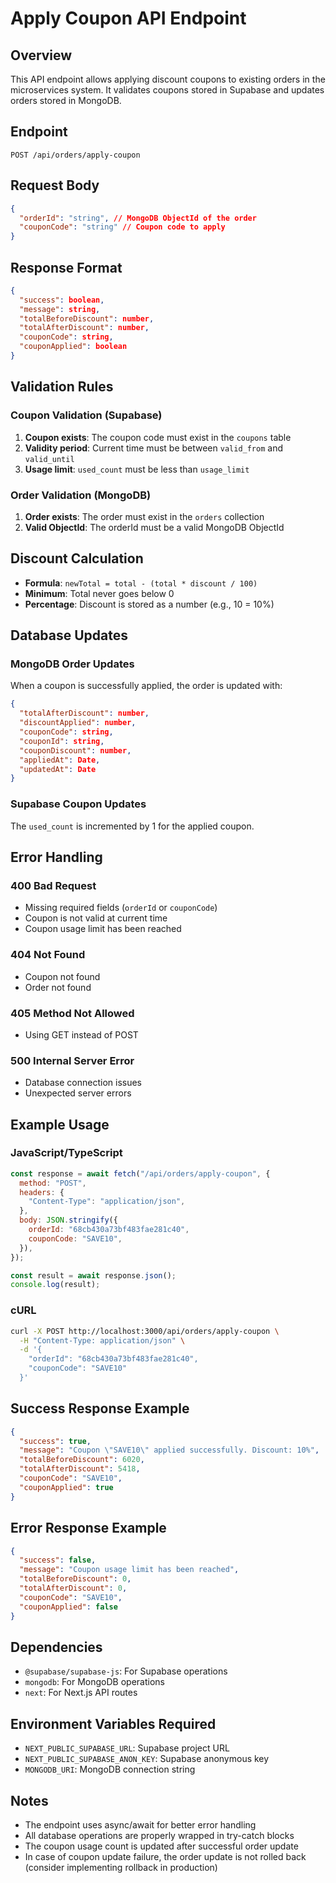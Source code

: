 # Apply Coupon API Endpoint

## Overview

This API endpoint allows applying discount coupons to existing orders in the microservices system. It validates coupons stored in Supabase and updates orders stored in MongoDB.

## Endpoint

```
POST /api/orders/apply-coupon
```

## Request Body

```json
{
  "orderId": "string", // MongoDB ObjectId of the order
  "couponCode": "string" // Coupon code to apply
}
```

## Response Format

```json
{
  "success": boolean,
  "message": string,
  "totalBeforeDiscount": number,
  "totalAfterDiscount": number,
  "couponCode": string,
  "couponApplied": boolean
}
```

## Validation Rules

### Coupon Validation (Supabase)

1. **Coupon exists**: The coupon code must exist in the `coupons` table
2. **Validity period**: Current time must be between `valid_from` and `valid_until`
3. **Usage limit**: `used_count` must be less than `usage_limit`

### Order Validation (MongoDB)

1. **Order exists**: The order must exist in the `orders` collection
2. **Valid ObjectId**: The orderId must be a valid MongoDB ObjectId

## Discount Calculation

- **Formula**: `newTotal = total - (total * discount / 100)`
- **Minimum**: Total never goes below 0
- **Percentage**: Discount is stored as a number (e.g., 10 = 10%)

## Database Updates

### MongoDB Order Updates

When a coupon is successfully applied, the order is updated with:

```json
{
  "totalAfterDiscount": number,
  "discountApplied": number,
  "couponCode": string,
  "couponId": string,
  "couponDiscount": number,
  "appliedAt": Date,
  "updatedAt": Date
}
```

### Supabase Coupon Updates

The `used_count` is incremented by 1 for the applied coupon.

## Error Handling

### 400 Bad Request

- Missing required fields (`orderId` or `couponCode`)
- Coupon is not valid at current time
- Coupon usage limit has been reached

### 404 Not Found

- Coupon not found
- Order not found

### 405 Method Not Allowed

- Using GET instead of POST

### 500 Internal Server Error

- Database connection issues
- Unexpected server errors

## Example Usage

### JavaScript/TypeScript

```javascript
const response = await fetch("/api/orders/apply-coupon", {
  method: "POST",
  headers: {
    "Content-Type": "application/json",
  },
  body: JSON.stringify({
    orderId: "68cb430a73bf483fae281c40",
    couponCode: "SAVE10",
  }),
});

const result = await response.json();
console.log(result);
```

### cURL

```bash
curl -X POST http://localhost:3000/api/orders/apply-coupon \
  -H "Content-Type: application/json" \
  -d '{
    "orderId": "68cb430a73bf483fae281c40",
    "couponCode": "SAVE10"
  }'
```

## Success Response Example

```json
{
  "success": true,
  "message": "Coupon \"SAVE10\" applied successfully. Discount: 10%",
  "totalBeforeDiscount": 6020,
  "totalAfterDiscount": 5418,
  "couponCode": "SAVE10",
  "couponApplied": true
}
```

## Error Response Example

```json
{
  "success": false,
  "message": "Coupon usage limit has been reached",
  "totalBeforeDiscount": 0,
  "totalAfterDiscount": 0,
  "couponCode": "SAVE10",
  "couponApplied": false
}
```

## Dependencies

- `@supabase/supabase-js`: For Supabase operations
- `mongodb`: For MongoDB operations
- `next`: For Next.js API routes

## Environment Variables Required

- `NEXT_PUBLIC_SUPABASE_URL`: Supabase project URL
- `NEXT_PUBLIC_SUPABASE_ANON_KEY`: Supabase anonymous key
- `MONGODB_URI`: MongoDB connection string

## Notes

- The endpoint uses async/await for better error handling
- All database operations are properly wrapped in try-catch blocks
- The coupon usage count is updated after successful order update
- In case of coupon update failure, the order update is not rolled back (consider implementing rollback in production)
